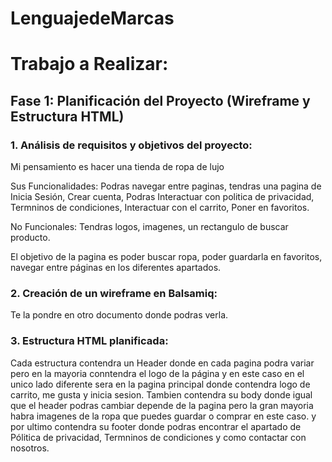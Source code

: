 # LenguajedeMarcas



# Trabajo a Realizar:

## Fase 1: Planificación del Proyecto (Wireframe y Estructura HTML)

### 1. Análisis de requisitos y objetivos del proyecto:

Mi pensamiento es hacer una tienda de ropa de lujo

Sus Funcionalidades: Podras navegar entre paginas, tendras una pagina de Inicia Sesión, Crear cuenta, Podras Interactuar con politica de privacidad, Termninos de condiciones,
Interactuar con el carrito, Poner en favoritos.

No Funcionales: Tendras logos, imagenes, un rectangulo de buscar producto.

El objetivo de la pagina es poder buscar ropa, poder guardarla en favoritos, navegar entre páginas en los diferentes apartados.

### 2. Creación de un wireframe en Balsamiq:
Te la pondre en otro documento donde podras verla.

### 3. Estructura HTML planificada:

Cada estructura contendra un Header donde en cada pagina podra variar pero en la mayoria conntendra el logo de la página y en este caso en el unico lado diferente sera en la pagina principal donde contendra logo de carrito, me gusta y inicia sesion.
Tambien contendra su body donde igual que el header podras cambiar depende de la pagina pero la gran mayoria habra imagenes de la ropa que puedes guardar o comprar en este caso.
y por ultimo contendra su footer donde podras encontrar el apartado de Pólitica de privacidad, Termninos de condiciones y como contactar con nosotros.




